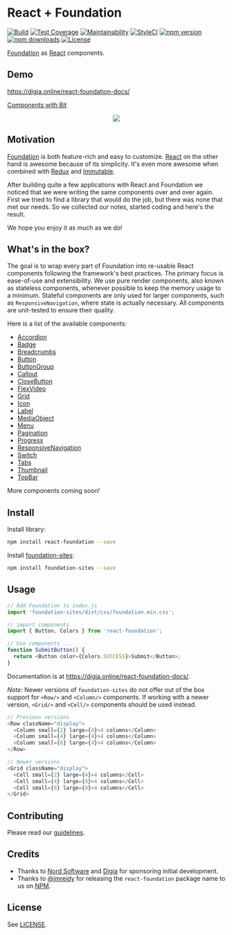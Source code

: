 # React + Foundation

[![Build](https://github.com/digiaonline/react-foundation/actions/workflows/test.yml/badge.svg)](https://github.com/digiaonline/react-foundation/actions)
[![Test Coverage](https://api.codeclimate.com/v1/badges/ea90da79f63c9d5dab1a/test_coverage)](https://codeclimate.com/github/digiaonline/react-foundation/test_coverage)
[![Maintainability](https://api.codeclimate.com/v1/badges/ea90da79f63c9d5dab1a/maintainability)](https://codeclimate.com/github/digiaonline/react-foundation/maintainability)
[![StyleCI](https://styleci.io/repos/53612920/shield?style=flat)](https://styleci.io/repos/53612920)
[![npm version](https://img.shields.io/npm/v/react-foundation.svg)](https://www.npmjs.com/package/react-foundation)
[![npm downloads](https://img.shields.io/npm/dt/react-foundation.svg)](https://www.npmjs.com/package/react-foundation)
[![License](https://img.shields.io/badge/license-MIT-blue.svg)](https://raw.githubusercontent.com/digiaonline/react-foundation/master/LICENSE)

[Foundation](http://foundation.zurb.com/sites/docs/) as [React](https://facebook.github.io/react/) components.

## Demo

https://digia.online/react-foundation-docs/

[Components with Bit](https://bitsrc.io/digiaonline/react-foundation)

<p align="center">
  <a href="https://bitsrc.io/digiaonline/react-foundation"><img src="https://i.imagesup.co/images2/0__05c740dc39b7e2.jpg"></a>
</p>


## Motivation

[Foundation](http://foundation.zurb.com) is both feature-rich and easy to customize.
[React](https://facebook.github.io/react/) on the other hand is awesome because of its simplicity.
It's even more awesome when combined with
[Redux](http://redux.js.org/) and [Immutable](https://facebook.github.io/immutable-js/).

After building quite a few applications with React and Foundation we noticed that we were writing the
same components over and over again. First we tried to find a library that would do the job,
but there was none that met our needs. So we collected our notes, started coding and here's the result.

We hope you enjoy it as much as we do!

## What's in the box?

The goal is to wrap every part of Foundation into re-usable React components following the framework's
best practices. The primary focus is ease-of-use and extensibility. We use pure render components,
also known as stateless components, whenever possible to keep the memory usage to a minimum. Stateful
components are only used for larger components, such as `ResponsiveNavigation`, where state is actually necessary.
All components are unit-tested to ensure their quality.

Here is a list of the available components:

* [Accordion](src/components/accordion.js)
* [Badge](src/components/badge.js)
* [Breadcrumbs](src/components/breadcrumbs.js)
* [Button](src/components/button.js)
* [ButtonGroup](src/components/button-group.js)
* [Callout](src/components/callout.js)
* [CloseButton](src/components/close-button.js)
* [FlexVideo](src/components/flex-video.js)
* [Grid](src/components/grid.js)
* [Icon](src/components/icon.js)
* [Label](src/components/label.js)
* [MediaObject](src/components/media-object.js)
* [Menu](src/components/menu.js)
* [Pagination](src/components/pagination.js)
* [Progress](src/components/progress-bar.js)
* [ResponsiveNavigation](src/components/responsive.js)
* [Switch](src/components/switch.js)
* [Tabs](src/components/tabs.js)
* [Thumbnail](src/components/thumbnail.js)
* [TopBar](src/components/top-bar.js)

More components coming soon!

## Install

Install library:

```bash
npm install react-foundation --save
```

Install [foundation-sites](https://www.npmjs.com/package/foundation-sites):

```bash
npm install foundation-sites --save
```

## Usage

```js
// Add Foundation to index.js
import 'foundation-sites/dist/css/foundation.min.css';

// import components
import { Button, Colors } from 'react-foundation';

// Use components ...
function SubmitButton() {
  return <Button color={Colors.SUCCESS}>Submit</Button>;
}
```

Documentation is at https://digia.online/react-foundation-docs/.

*Note:* Newer versions of `foundation-sites` do not offer out of the box support for `<Row/>` and `<Column/>` components. If working with a newer version, `<Grid/>` and `<Cell/>` components should be used instead.

```js
// Previous versions
<Row className="display">
  <Column small={2} large={4}>4 columns</Column>
  <Column small={4} large={4}>4 columns</Column>
  <Column small={6} large={4}>4 columns</Column>
</Row>

// Newer versions
<Grid className="display">
  <Cell small={2} large={4}>4 columns</Cell>
  <Cell small={4} large={4}>4 columns</Cell>
  <Cell small={6} large={4}>4 columns</Cell>
</Grid>
```

## Contributing

Please read our [guidelines](.github/CONTRIBUTING.md).

## Credits

* Thanks to [Nord Software](https://twitter.com/nordsoftware) and [Digia](https://digia.com/en/) for sponsoring initial development.
* Thanks to [@jmreidy](https://github.com/jmreidy) for releasing the `react-foundation` package name to us on [NPM](https://www.npmjs.com/).

## License

See [LICENSE](LICENSE).
